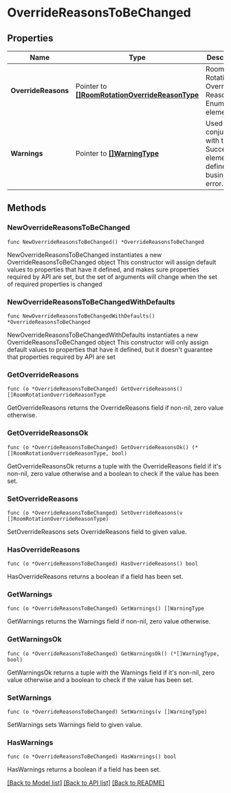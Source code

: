 # OverrideReasonsToBeChanged

## Properties

Name | Type | Description | Notes
------------ | ------------- | ------------- | -------------
**OverrideReasons** | Pointer to [**[]RoomRotationOverrideReasonType**](RoomRotationOverrideReasonType.md) | Room Rotation Override Reason Enumeration element. | [optional] 
**Warnings** | Pointer to [**[]WarningType**](WarningType.md) | Used in conjunction with the Success element to define a business error. | [optional] 

## Methods

### NewOverrideReasonsToBeChanged

`func NewOverrideReasonsToBeChanged() *OverrideReasonsToBeChanged`

NewOverrideReasonsToBeChanged instantiates a new OverrideReasonsToBeChanged object
This constructor will assign default values to properties that have it defined,
and makes sure properties required by API are set, but the set of arguments
will change when the set of required properties is changed

### NewOverrideReasonsToBeChangedWithDefaults

`func NewOverrideReasonsToBeChangedWithDefaults() *OverrideReasonsToBeChanged`

NewOverrideReasonsToBeChangedWithDefaults instantiates a new OverrideReasonsToBeChanged object
This constructor will only assign default values to properties that have it defined,
but it doesn't guarantee that properties required by API are set

### GetOverrideReasons

`func (o *OverrideReasonsToBeChanged) GetOverrideReasons() []RoomRotationOverrideReasonType`

GetOverrideReasons returns the OverrideReasons field if non-nil, zero value otherwise.

### GetOverrideReasonsOk

`func (o *OverrideReasonsToBeChanged) GetOverrideReasonsOk() (*[]RoomRotationOverrideReasonType, bool)`

GetOverrideReasonsOk returns a tuple with the OverrideReasons field if it's non-nil, zero value otherwise
and a boolean to check if the value has been set.

### SetOverrideReasons

`func (o *OverrideReasonsToBeChanged) SetOverrideReasons(v []RoomRotationOverrideReasonType)`

SetOverrideReasons sets OverrideReasons field to given value.

### HasOverrideReasons

`func (o *OverrideReasonsToBeChanged) HasOverrideReasons() bool`

HasOverrideReasons returns a boolean if a field has been set.

### GetWarnings

`func (o *OverrideReasonsToBeChanged) GetWarnings() []WarningType`

GetWarnings returns the Warnings field if non-nil, zero value otherwise.

### GetWarningsOk

`func (o *OverrideReasonsToBeChanged) GetWarningsOk() (*[]WarningType, bool)`

GetWarningsOk returns a tuple with the Warnings field if it's non-nil, zero value otherwise
and a boolean to check if the value has been set.

### SetWarnings

`func (o *OverrideReasonsToBeChanged) SetWarnings(v []WarningType)`

SetWarnings sets Warnings field to given value.

### HasWarnings

`func (o *OverrideReasonsToBeChanged) HasWarnings() bool`

HasWarnings returns a boolean if a field has been set.


[[Back to Model list]](../README.md#documentation-for-models) [[Back to API list]](../README.md#documentation-for-api-endpoints) [[Back to README]](../README.md)


